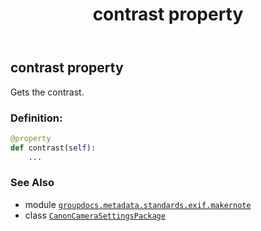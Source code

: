 ﻿---
title: contrast property
second_title: GroupDocs.Metadata for Python via .NET API References
description: 
type: docs
url: /python-net/groupdocs.metadata.standards.exif.makernote/canoncamerasettingspackage/contrast/
is_root: false
weight: 160
---

## contrast property


Gets the contrast.
### Definition:
```python
@property
def contrast(self):
    ...
```

### See Also
* module [`groupdocs.metadata.standards.exif.makernote`](../../)
* class [`CanonCameraSettingsPackage`](/metadata/python-net/groupdocs.metadata.standards.exif.makernote/canoncamerasettingspackage)
